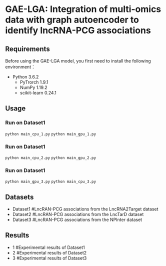 # GAE-LGA: Integration of multi-omics data with graph autoencoder to identify lncRNA-PCG associations

## Requirements
Before using the GAE-LGA model, you first need to install the following environment：
* Python 3.6.2
  * PyTrorch 1.9.1
  * NumPy 1.19.2
  * scikit-learn 0.24.1

## Usage

### Run on Dataset1
```python main_cpu_1.py```
```python main_gpu_1.py```
### Run on Dataset1
```python main_cpu_2.py```
```python main_gpu_2.py```
### Run on Dataset1
```python main_gpu_3.py```
```python main_cpu_3.py```

## Datasets
  * Dataset1   #LncRAN-PCG associations from the LncRNA2Target dataset
  * Dataset2   #LncRAN-PCG associations from the LncTarD dataset
  * Dataset3   #LncRAN-PCG associations from the NPInter dataset

## Results
 * 1    #Experimental results of Dataset1
 * 2    #Experimental results of Dataset2
 * 3    #Experimental results of Dataset3



